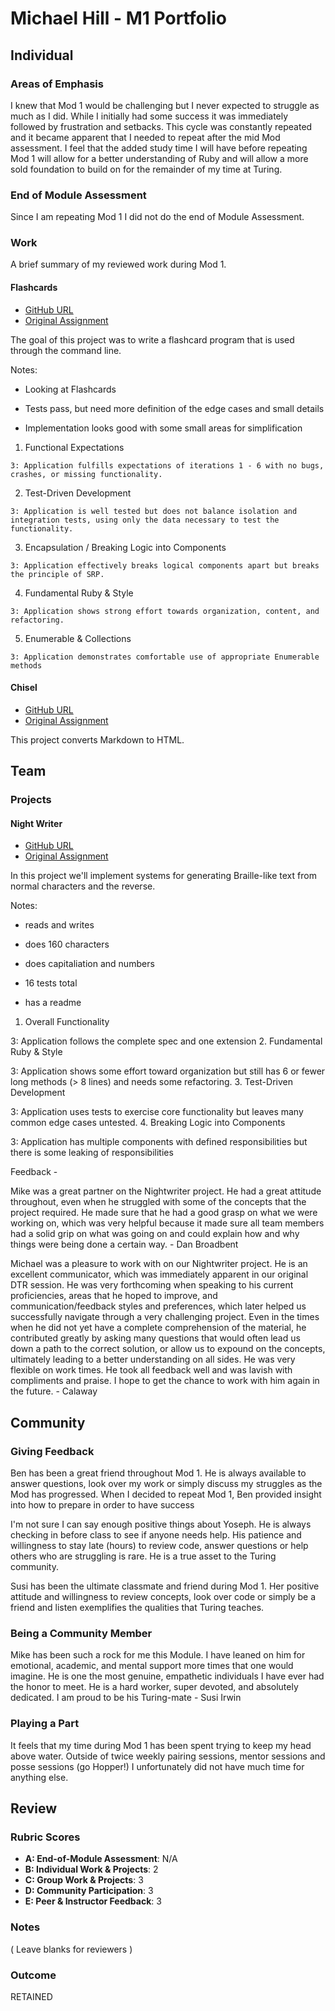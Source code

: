# Michael Hill - M1 Portfolio
## Individual

### Areas of Emphasis

I knew that Mod 1 would be challenging but I never expected to struggle as much as I did.  While I initially had some success it was immediately followed by frustration and setbacks.  This cycle was constantly repeated and it became apparent that I needed to repeat after the mid Mod assessment. I feel that the added study time I will have before repeating Mod 1 will allow for a better understanding of Ruby and will allow a more sold foundation to build on for the remainder of my time at Turing.

### End of Module Assessment

Since I am repeating Mod 1 I did not do the end of Module Assessment.

### Work

A brief summary of my reviewed work during Mod 1.

#### Flashcards

* [GitHub URL](https://github.com/michael-hill/flashcards)
* [Original Assignment](https://github.com/turingschool/curriculum/blob/master/source/projects/flashcards.markdown)

The goal of this project was to write a flashcard program that is used through the command line.

Notes:

*  Looking at Flashcards

*  Tests pass, but need more definition of the edge cases and small details

*  Implementation looks good with some small areas for simplification

  1. Functional Expectations

    3: Application fulfills expectations of iterations 1 - 6 with no bugs, crashes, or missing functionality.

  2. Test-Driven Development

    3: Application is well tested but does not balance isolation and integration tests, using only the data necessary to test the functionality.

  3. Encapsulation / Breaking Logic into Components

    3: Application effectively breaks logical components apart but breaks the principle of SRP.

  4. Fundamental Ruby & Style

    3: Application shows strong effort towards organization, content, and refactoring.

  5. Enumerable & Collections

    3: Application demonstrates comfortable use of appropriate Enumerable methods

#### Chisel

* [GitHub URL](https://github.com/michael-hill/chisel)
* [Original Assignment](https://github.com/turingschool/curriculum/blob/master/source/projects/chisel.markdown)

This project converts Markdown to HTML.



## Team

### Projects

#### Night Writer

* [GitHub URL](https://github.com/calaway/night_writer)
* [Original Assignment](https://github.com/turingschool/curriculum/blob/master/source/projects/night_writer.markdown)


In this project we'll implement systems for generating Braille-like text from normal characters and the reverse.

Notes:

*  reads and writes

*  does 160 characters

*  does capitaliation and numbers

*  16 tests total

*  has a readme


1. Overall Functionality

  3: Application follows the complete spec and one extension
2. Fundamental Ruby & Style

  3: Application shows some effort toward organization but still has 6 or fewer long methods (> 8 lines) and needs some refactoring.
3. Test-Driven Development

  3: Application uses tests to exercise core functionality but leaves many common edge cases untested.
4. Breaking Logic into Components

  3: Application has multiple components with defined responsibilities but there is some leaking of responsibilities

Feedback -

Mike was a great partner on the Nightwriter project.  He had a great attitude throughout, even when he struggled with some of the concepts that the project required.  He made sure that he had a good grasp on what we were working on, which was very helpful because it made sure all team members had a solid grip on what was going on and could explain how and why things were being done a certain way. - Dan Broadbent

Michael was a pleasure to work with on our Nightwriter project. He is an excellent communicator, which was immediately apparent in our original DTR session. He was very forthcoming when speaking to his current proficiencies, areas that he hoped to improve, and communication/feedback styles and preferences, which later helped us successfully navigate through a very challenging project. Even in the times when he did not yet have a complete comprehension of the material, he contributed greatly by asking many questions that would often lead us down a path to the correct solution, or allow us to expound on the concepts, ultimately leading to a better understanding on all sides. He was very flexible on work times. He took all feedback well and was lavish with compliments and praise. I hope to get the chance to work with him again in the future. - Calaway



## Community

### Giving Feedback

Ben has been a great friend throughout Mod 1.  He is always available to answer questions, look over my work or simply discuss my struggles as the Mod has progressed.  When I decided to repeat Mod 1, Ben provided insight into how to prepare in order to have success

I'm not sure I can say enough positive things about Yoseph.  He is always checking in before class to see if anyone needs help.  His patience and willingness to stay late (hours) to review code, answer questions or help others who are struggling is rare.  He is a true asset to the Turing community.

Susi has been the ultimate classmate and friend during Mod 1.  Her positive attitude and willingness to review concepts, look over code or simply be a friend and listen exemplifies the qualities that Turing teaches.

### Being a Community Member

Mike has been such a rock for me this Module. I have leaned on him for emotional, academic, and mental support more times that one would imagine. He is one the most genuine, empathetic individuals I have ever had the honor to meet. He is a hard worker, super devoted, and absolutely dedicated. I am proud to be his Turing-mate - Susi Irwin

### Playing a Part

It feels that my time during Mod 1 has been spent trying to keep my head above water. Outside of twice weekly pairing sessions, mentor sessions and posse sessions (go Hopper!) I unfortunately did not have much time for anything else.

## Review

### Rubric Scores

* **A: End-of-Module Assessment**: N/A
* **B: Individual Work & Projects**: 2
* **C: Group Work & Projects**: 3
* **D: Community Participation**: 3
* **E: Peer & Instructor Feedback**: 3

### Notes

( Leave blanks for reviewers )

### Outcome

RETAINED
